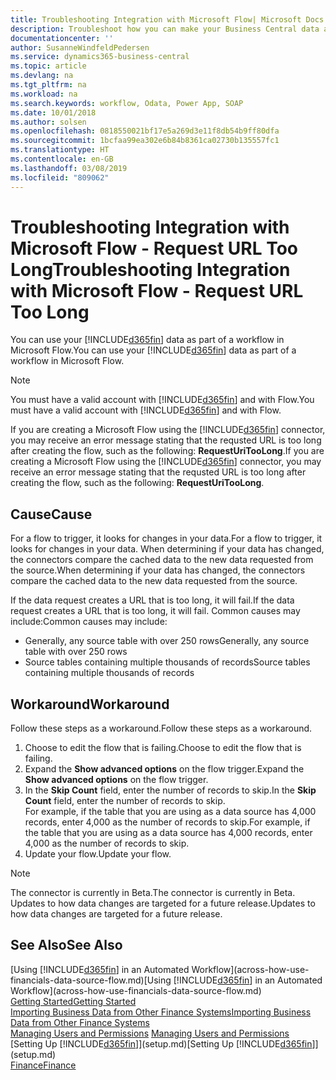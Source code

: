 ```yaml
---
title: Troubleshooting Integration with Microsoft Flow| Microsoft Docs
description: Troubleshoot how you can make your Business Central data available as a data source and specify an OData URL of your web services to build an automated workflow.
documentationcenter: ''
author: SusanneWindfeldPedersen
ms.service: dynamics365-business-central
ms.topic: article
ms.devlang: na
ms.tgt_pltfrm: na
ms.workload: na
ms.search.keywords: workflow, Odata, Power App, SOAP
ms.date: 10/01/2018
ms.author: solsen
ms.openlocfilehash: 0818550021bf17e5a269d3e11f8db54b9ff80dfa
ms.sourcegitcommit: 1bcfaa99ea302e6b84b8361ca02730b135557fc1
ms.translationtype: HT
ms.contentlocale: en-GB
ms.lasthandoff: 03/08/2019
ms.locfileid: "809062"
---
```

# <a name="troubleshooting-integration-with-microsoft-flow---request-url-too-long"></a><span data-ttu-id="d83ef-103">Troubleshooting Integration with Microsoft Flow - Request URL Too Long</span><span class="sxs-lookup"><span data-stu-id="d83ef-103">Troubleshooting Integration with Microsoft Flow - Request URL Too Long</span></span>
<span data-ttu-id="d83ef-104">You can use your [!INCLUDE[d365fin](includes/d365fin_md.md)] data as part of a workflow in Microsoft Flow.</span><span class="sxs-lookup"><span data-stu-id="d83ef-104">You can use your [!INCLUDE[d365fin](includes/d365fin_md.md)] data as part of a workflow in Microsoft Flow.</span></span>  

> [!NOTE]  
>   <span data-ttu-id="d83ef-105">You must have a valid account with [!INCLUDE[d365fin](includes/d365fin_md.md)] and with Flow.</span><span class="sxs-lookup"><span data-stu-id="d83ef-105">You must have a valid account with [!INCLUDE[d365fin](includes/d365fin_md.md)] and with Flow.</span></span>  

<span data-ttu-id="d83ef-106">If you are creating a Microsoft Flow using the [!INCLUDE[d365fin](includes/d365fin_md.md)] connector, you may receive an error message stating that the requsted URL is too long after creating the flow, such as the following: **RequestUriTooLong**.</span><span class="sxs-lookup"><span data-stu-id="d83ef-106">If you are creating a Microsoft Flow using the [!INCLUDE[d365fin](includes/d365fin_md.md)] connector, you may receive an error message stating that the requsted URL is too long after creating the flow, such as the following: **RequestUriTooLong**.</span></span>

## <a name="cause"></a><span data-ttu-id="d83ef-107">Cause</span><span class="sxs-lookup"><span data-stu-id="d83ef-107">Cause</span></span>
<span data-ttu-id="d83ef-108">For a flow to trigger, it looks for changes in your data.</span><span class="sxs-lookup"><span data-stu-id="d83ef-108">For a flow to trigger, it looks for changes in your data.</span></span> <span data-ttu-id="d83ef-109">When determining if your data has changed, the connectors compare the cached data to the new data requested from the source.</span><span class="sxs-lookup"><span data-stu-id="d83ef-109">When determining if your data has changed, the connectors compare the cached data to the new data requested from the source.</span></span>  

<span data-ttu-id="d83ef-110">If the data request creates a URL that is too long, it will fail.</span><span class="sxs-lookup"><span data-stu-id="d83ef-110">If the data request creates a URL that is too long, it will fail.</span></span> <span data-ttu-id="d83ef-111">Common causes may include:</span><span class="sxs-lookup"><span data-stu-id="d83ef-111">Common causes may include:</span></span>
- <span data-ttu-id="d83ef-112">Generally, any source table with over 250 rows</span><span class="sxs-lookup"><span data-stu-id="d83ef-112">Generally, any source table with over 250 rows</span></span>
- <span data-ttu-id="d83ef-113">Source tables containing multiple thousands of records</span><span class="sxs-lookup"><span data-stu-id="d83ef-113">Source tables containing multiple thousands of records</span></span>

## <a name="workaround"></a><span data-ttu-id="d83ef-114">Workaround</span><span class="sxs-lookup"><span data-stu-id="d83ef-114">Workaround</span></span>
<span data-ttu-id="d83ef-115">Follow these steps as a workaround.</span><span class="sxs-lookup"><span data-stu-id="d83ef-115">Follow these steps as a workaround.</span></span>
1. <span data-ttu-id="d83ef-116">Choose to edit the flow that is failing.</span><span class="sxs-lookup"><span data-stu-id="d83ef-116">Choose to edit the flow that is failing.</span></span>
2. <span data-ttu-id="d83ef-117">Expand the **Show advanced options** on the flow trigger.</span><span class="sxs-lookup"><span data-stu-id="d83ef-117">Expand the **Show advanced options** on the flow trigger.</span></span>
3. <span data-ttu-id="d83ef-118">In the **Skip Count** field, enter the number of records to skip.</span><span class="sxs-lookup"><span data-stu-id="d83ef-118">In the **Skip Count** field, enter the number of records to skip.</span></span>  
<span data-ttu-id="d83ef-119">For example, if the table that you are using as a data source has 4,000 records, enter 4,000 as the number of records to skip.</span><span class="sxs-lookup"><span data-stu-id="d83ef-119">For example, if the table that you are using as a data source has 4,000 records, enter 4,000 as the number of records to skip.</span></span>
4. <span data-ttu-id="d83ef-120">Update your flow.</span><span class="sxs-lookup"><span data-stu-id="d83ef-120">Update your flow.</span></span>

> [!NOTE]  
> <span data-ttu-id="d83ef-121">The connector is currently in Beta.</span><span class="sxs-lookup"><span data-stu-id="d83ef-121">The connector is currently in Beta.</span></span> <span data-ttu-id="d83ef-122">Updates to how data changes are targeted for a future release.</span><span class="sxs-lookup"><span data-stu-id="d83ef-122">Updates to how data changes are targeted for a future release.</span></span>


## <a name="see-also"></a><span data-ttu-id="d83ef-123">See Also</span><span class="sxs-lookup"><span data-stu-id="d83ef-123">See Also</span></span>
<span data-ttu-id="d83ef-124">[Using [!INCLUDE[d365fin](includes/d365fin_md.md)] in an Automated Workflow](across-how-use-financials-data-source-flow.md)</span><span class="sxs-lookup"><span data-stu-id="d83ef-124">[Using [!INCLUDE[d365fin](includes/d365fin_md.md)] in an Automated Workflow](across-how-use-financials-data-source-flow.md)</span></span>  
[<span data-ttu-id="d83ef-125">Getting Started</span><span class="sxs-lookup"><span data-stu-id="d83ef-125">Getting Started</span></span>](product-get-started.md)  
[<span data-ttu-id="d83ef-126">Importing Business Data from Other Finance Systems</span><span class="sxs-lookup"><span data-stu-id="d83ef-126">Importing Business Data from Other Finance Systems</span></span>](across-import-data-configuration-packages.md)  
<span data-ttu-id="d83ef-127">[Managing Users and Permissions](ui-how-users-permissions.md)  </span><span class="sxs-lookup"><span data-stu-id="d83ef-127">[Managing Users and Permissions](ui-how-users-permissions.md)  </span></span>  
<span data-ttu-id="d83ef-128">[Setting Up [!INCLUDE[d365fin](includes/d365fin_md.md)]](setup.md)</span><span class="sxs-lookup"><span data-stu-id="d83ef-128">[Setting Up [!INCLUDE[d365fin](includes/d365fin_md.md)]](setup.md)</span></span>  
[<span data-ttu-id="d83ef-129">Finance</span><span class="sxs-lookup"><span data-stu-id="d83ef-129">Finance</span></span>](finance.md)  
